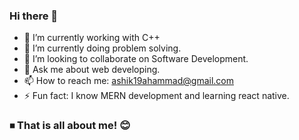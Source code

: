 ### Hi there 👋


- 🔭 I’m currently working with C++
- 🌱 I’m currently doing problem solving.
- 👯 I’m looking to collaborate on Software Development.
- 💬 Ask me about web developing.
- 📫 How to reach me: ashik19ahammad@gmail.com 
- ⚡ Fun fact: I know MERN development and learning react native.


### ⏹ That is all about me! 😊
